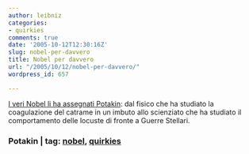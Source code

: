 ```yaml
---
author: leibniz
categories:
- quirkies
comments: true
date: '2005-10-12T12:30:16Z'
slug: nobel-per-davvero
title: Nobel per davvero
url: "/2005/10/12/nobel-per-davvero/"
wordpress_id: 657

---
```

[I veri Nobel li ha assegnati Potakin](https://potakin.blogspot.com/2005/10/ig-nobel.html): dal fisico che ha studiato la coagulazione del catrame in un imbuto allo scienziato che ha studiato il comportamento delle locuste di fronte a Guerre Stellari. 

### Potakin | tag: [nobel](https://www.technorati.com/tags/nobel), [quirkies](https://www.technorati.com/tags/quirkies)

